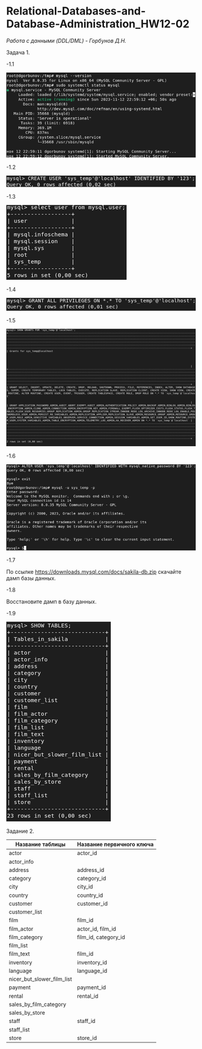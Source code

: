 # Relational-Databases-and-Database-Administration_HW12-02 

*Работа с данными (DDL/DML) - Горбунов Д.Н.*

Задача 1.

-1.1

![mysql](https://github.com/dAmp1r/Relational-Databases-and-Database-Administration_HW12-02/blob/main/msql%20version.png)

-1.2

![create user](https://github.com/dAmp1r/Relational-Databases-and-Database-Administration_HW12-02/blob/main/create%20user.png)

-1.3

![all users](https://github.com/dAmp1r/Relational-Databases-and-Database-Administration_HW12-02/blob/main/all%20users.png)

-1.4

![privileges](https://github.com/dAmp1r/Relational-Databases-and-Database-Administration_HW12-02/blob/main/privileges%20for%20user.png)

-1.5

![show privileges](https://github.com/dAmp1r/Relational-Databases-and-Database-Administration_HW12-02/blob/main/show%20privileges%20for%20user.png)

-1.6

![reconnect](https://github.com/dAmp1r/Relational-Databases-and-Database-Administration_HW12-02/blob/main/reconect%20-%20new%20user.png)

-1.7

По ссылке https://downloads.mysql.com/docs/sakila-db.zip скачайте дамп базы данных.

-1.8

Восстановите дамп в базу данных.

-1.9

![tables](https://github.com/dAmp1r/Relational-Databases-and-Database-Administration_HW12-02/blob/main/tables.png)

Задание 2.

| Название таблицы | Название первичного ключа |
| ---------------- | ------------------------- |
| actor | actor_id |
| actor_info |  |
| address | address_id |
| category | category_id |
| city | city_id |
| country | country_id |
| customer | customer_id |
| customer_list |  |
| film | film_id |
| film_actor | actor_id, film_id |
| film_category | film_id, category_id |
| film_list |  |
| film_text | film_id |
| inventory | inventory_id |
| language | language_id |
| nicer_but_slower_film_list   |  |
| payment | payment_id |
| rental | rental_id |
| sales_by_film_category |  |
| sales_by_store |  |
| staff | staff_id |
| staff_list |  |
| store | store_id |

